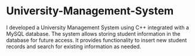 # University-Management-System
I developed a University Management System using C++ integrated with a MySQL database. The system allows storing student information in the database for future access. It provides functionality to insert new student records and search for existing information as needed.
